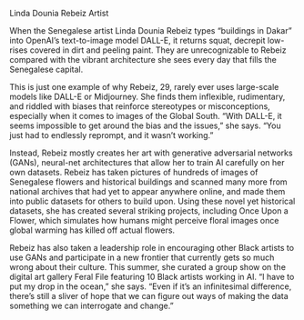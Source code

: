 Linda Dounia Rebeiz
Artist

When the Senegalese artist Linda Dounia Rebeiz types “buildings in Dakar” into OpenAI’s text-to-image model DALL-E, it returns squat, decrepit low-rises covered in dirt and peeling paint. They are unrecognizable to Rebeiz compared with the vibrant architecture she sees every day that fills the Senegalese capital.

This is just one example of why Rebeiz, 29, rarely ever uses large-scale models like DALL-E or Midjourney. She finds them inflexible, rudimentary, and riddled with biases that reinforce stereotypes or misconceptions, especially when it comes to images of the Global South. “With DALL-E, it seems impossible to get around the bias and the issues,” she says. “You just had to endlessly reprompt, and it wasn’t working.”

Instead, Rebeiz mostly creates her art with generative adversarial networks (GANs), neural-net architectures that allow her to train AI carefully on her own datasets. Rebeiz has taken pictures of hundreds of images of Senegalese flowers and historical buildings and scanned many more from national archives that had yet to appear anywhere online, and made them into public datasets for others to build upon. Using these novel yet historical datasets, she has created several striking projects, including Once Upon a Flower, which simulates how humans might perceive floral images once global warming has killed off actual flowers.

Rebeiz has also taken a leadership role in encouraging other Black artists to use GANs and participate in a new frontier that currently gets so much wrong about their culture. This summer, she curated a group show on the digital art gallery Feral File featuring 10 Black artists working in AI. “I have to put my drop in the ocean,” she says. “Even if it’s an infinitesimal difference, there’s still a sliver of hope that we can figure out ways of making the data something we can interrogate and change.”